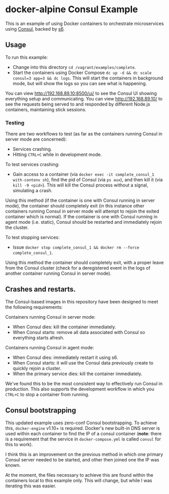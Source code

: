 # docker-alpine Consul Example

This is an example of using Docker containers to orchestrate microservices using [Consul][consul], backed by [s6][s6].

## Usage

To run this example:

- Change into this directory `cd /vagrant/examples/complete`.
- Start the containers using Docker Compose `dc up -d && dc scale consul=3 app=3 && dc logs`. This will start the containers in background mode, but will show the logs so you can see what is happening.

You can view http://192.168.89.10:8500/ui/ to see the Consul UI showing everything setup and communicating.
You can view http://192.168.89.10/ to see the requests being served to and responded by different Node.js containers, maintaining stick sessions.

### Testing

There are two workflows to test (as far as the containers running Consul in server mode are concerned):

- Services crashing.
- Hitting `CTRL+C` while in development mode.

To test services crashing:

- Gain access to a container (via `docker exec -it complete_consul_1 with-contenv sh`), find the pid of Consul (via `ps aux`), and then kill it (via `kill -9 <pid>`). This will kill the Consul process without a signal, simulating a crash.

Using this method (if the container is one with Consul running in server mode), the container should completely exit (in this instance other containers running Consul in server mode will attempt to rejoin the exited container which is normal). If the container is one with Consul running in agent mode (i.e. static), Consul should be restarted and immediately rejoin the cluster.

To test stopping services:

- Issue `docker stop complete_consul_1 && docker rm --force complete_consul_1`.

Using this method the container should completely exit, with a proper leave from the Consul cluster (check for a deregistered event in the logs of another container running Consul in server mode).

## Crashes and restarts.

The Consul-based images in this repository have been designed to meet the following requirements:

Containers running Consul in server mode:

- When Consul dies: kill the container immediately.
- When Consul starts: remove all data associated with Consul so everything starts afresh.

Containers running Consul in agent mode:

- When Consul dies: immediately restart it using s6.
- When Consul starts: it will use the Consul data previously create to quickly rejoin a cluster.
- When the primary service dies: kill the container immediately.

We've found this to be the most consistent way to effectively run Consul in production. This also supports the development workflow in which you `CTRL+C` to stop a container from running.

## Consul bootstrapping

This updated example uses zero-conf Consul bootstrapping. To achieve this, `docker-engine` v1.10+ is required. Docker's new built-in DNS server is used within each container to find the IP of a consul container (**note**: there is a requirement that the service in `docker-compose.yml` is called `consul` for this to work).

I think this is an improvement on the previous method in which one primary Consul server needed to be started, and other then joined one the IP was known.

At the moment, the files necessary to achieve this are found within the containers local to this example only. This will change, but while I was iterating this was easier.

[s6]: http://www.skarnet.org/software/s6/
[consul]: https://www.consul.io/
[nginxloadbalancing]: http://nginx.org/en/docs/http/load_balancing.html
